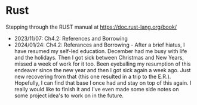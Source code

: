 # Rust

Stepping through the RUST manual at https://doc.rust-lang.org/book/

* 2023/11/07: Ch4.2: References and Borrowing
* 2024/01/24: Ch4.2: Referances and Borrowing - After a brief hiatus, I have 
    resumed my self-led education. December had me busy with life and the 
    holidays. Then I got sick between Christmas and New Years, missed a week of 
    work for it too. Been eyeballing my resumption of this endeaver since the 
    new year and then I got sick again a week ago. Just new recovering from 
    that (this one resulted in a trip to the E.R.). Hopefully, I can find that 
    base I once had and stay on top of this again. I really would like to 
    finish it and I've even made some side notes on some project idea's to work 
    on in the future.

